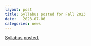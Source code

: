```yaml
---
layout: post
title: Syllabus posted for Fall 2023
date:   2023-07-06
categories: news
---
```


[Syllabus posted.](syllabus)
